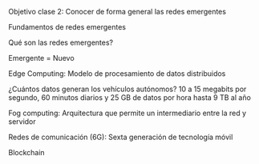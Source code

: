 Objetivo clase 2: Conocer de forma general las redes emergentes

Fundamentos de redes emergentes

Qué son las redes emergentes?

Emergente = Nuevo

Edge Computing: Modelo de procesamiento de datos distribuidos

¿Cuántos datos generan los vehículos autónomos? 10 a 15 megabits por segundo, 60 minutos diarios y 25 GB de datos por hora hasta 9 TB al año

Fog computing: Arquitectura que permite un intermediario entre la red y servidor

Redes de comunicación (6G): Sexta generación de tecnología móvil

Blockchain

